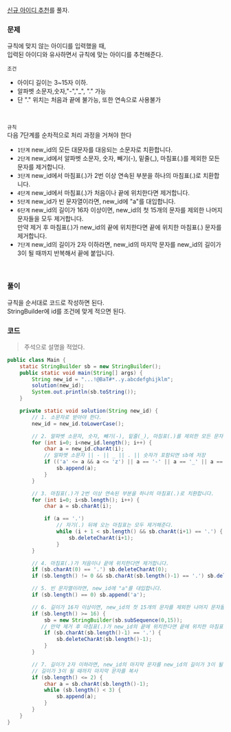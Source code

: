 [신규 아이디 추천](https://school.programmers.co.kr/learn/courses/30/lessons/72410)를 풀자. <br>

### 문제
규칙에 맞지 않는 아이디를 입력했을 때,  <br>
입력된 아이디와 유사하면서 규칙에 맞는 아이디를 추천해준다.

`조건` <br>
+ 아이디 길이는 3~15자 이하.
+ 알파벳 소문자,숫자,"-","_", "." 가능
+ 단 "." 위치는 처음과 끝에 불가능, 또한 연속으로 사용불가

<br>

`규칙` <br>
다음 7단계를 순차적으로 처리 과정을 거쳐야 한다
+ `1단계` new_id의 모든 대문자를 대응되는 소문자로 치환합니다.
+ `2단계` new_id에서 알파벳 소문자, 숫자, 빼기(-), 밑줄(_), 마침표(.)를 제외한 모든 문자를 제거합니다.
+ `3단계` new_id에서 마침표(.)가 2번 이상 연속된 부분을 하나의 마침표(.)로 치환합니다.
+ `4단계` new_id에서 마침표(.)가 처음이나 끝에 위치한다면 제거합니다.
+ `5단계` new_id가 빈 문자열이라면, new_id에 "a"를 대입합니다.
+ `6단계` new_id의 길이가 16자 이상이면, new_id의 첫 15개의 문자를 제외한 나머지 문자들을 모두 제거합니다. <br>
     만약 제거 후 마침표(.)가 new_id의 끝에 위치한다면 끝에 위치한 마침표(.) 문자를 제거합니다.
+ `7단계` new_id의 길이가 2자 이하라면, new_id의 마지막 문자를 new_id의 길이가 3이 될 때까지 반복해서 끝에 붙입니다.

<br>

### 풀이
규칙을 순서대로 코드로 작성하면 된다. <br> StringBuilder에 id를 조건에 맞게 적으면 된다.

### 코드
> 주석으로 설명을 적었다. <br>

```java
public class Main {
    static StringBuilder sb = new StringBuilder();
    public static void main(String[] args) {
        String new_id = "...!@BaT#*..y.abcdefghijklm";
        solution(new_id);
        System.out.println(sb.toString());
    }

    private static void solution(String new_id) {
        // 1. 소문자로 받아야 한다.
        new_id = new_id.toLowerCase();

        // 2. 알파벳 소문자, 숫자, 빼기(-), 밑줄(_), 마침표(.)를 제외한 모든 문자를 제거합니다.
        for (int i=0; i<new_id.length(); i++) {
            char a = new_id.charAt(i);
            // 알파멧 소문자 || - || _ || . || 숫자가 포함되면 sb에 저장
            if (('a' <= a && a <= 'z') || a == '-' || a == '_' || a == '.' || Character.isDigit(a)) {
                sb.append(a);
            }
        }

        // 3. 마침표(.)가 2번 이상 연속된 부분을 하나의 마침표(.)로 치환합니다.
        for (int i=0; i<sb.length(); i++) {
            char a = sb.charAt(i);

            if (a == '.')
                // 자기(.) 뒤에 오는 마침표는 모두 제거해준다.
                while (i + 1 < sb.length() && sb.charAt(i+1) == '.') {
                    sb.deleteCharAt(i+1);
                }
        }

        // 4. 마침표(.)가 처음이나 끝에 위치한다면 제거합니다.
        if (sb.charAt(0) == '.') sb.deleteCharAt(0);
        if (sb.length() != 0 && sb.charAt(sb.length()-1) == '.') sb.deleteCharAt(sb.length()-1);

        // 5. 빈 문자열이라면, new_id에 "a"를 대입합니다.
        if (sb.length() == 0) sb.append('a');

        // 6. 길이가 16자 이상이면, new_id의 첫 15개의 문자를 제외한 나머지 문자들을 모두 제거합니다.
        if (sb.length() >= 16) {
            sb = new StringBuilder(sb.subSequence(0,15));
           // 만약 제거 후 마침표(.)가 new_id의 끝에 위치한다면 끝에 위치한 마침표(.) 문자를 제거합니다.
            if (sb.charAt(sb.length()-1) == '.') {
                sb.deleteCharAt(sb.length()-1);
            }
        }

        // 7. 길이가 2자 이하라면, new_id의 마지막 문자를 new_id의 길이가 3이 될 때까지 반복해서 끝에 붙입니다.
        // 길이가 3이 될 때까지 마지막 문자를 복사
        if (sb.length() <= 2) {
            char a = sb.charAt(sb.length()-1);
            while (sb.length() < 3) {
                sb.append(a);
            }
        }
    }
}
```
